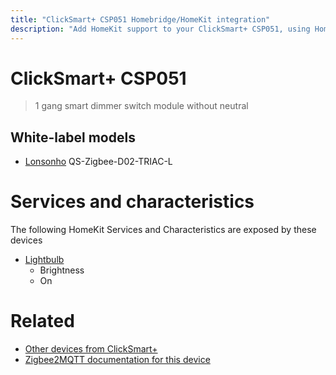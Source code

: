 ```yaml
---
title: "ClickSmart+ CSP051 Homebridge/HomeKit integration"
description: "Add HomeKit support to your ClickSmart+ CSP051, using Homebridge, Zigbee2MQTT and homebridge-z2m."
---
```

<!---
This file has been GENERATED using src/docgen/docgen.ts
DO NOT EDIT THIS FILE MANUALLY!
-->
# ClickSmart+ CSP051
> 1 gang smart dimmer switch module without neutral


## White-label models
* [Lonsonho](../index.md#lonsonho) QS-Zigbee-D02-TRIAC-L

# Services and characteristics
The following HomeKit Services and Characteristics are exposed by
these devices

* [Lightbulb](../../light.md)
  * Brightness
  * On


# Related
* [Other devices from ClickSmart+](../index.md#clicksmart)
* [Zigbee2MQTT documentation for this device](https://www.zigbee2mqtt.io/devices/CSP051.html)